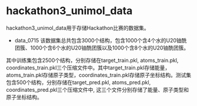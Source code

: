 # hackathon3_unimol_data
hackathon3_unimol_data用于存储Hackathon比赛的数据集。

* data_0715
该数据集总共包含3000个结构，包含1000个含4个水的U20铀酰团簇、1000个含6个水的U20铀酰团簇以及1000个含8个水的U20铀酰团簇。 

其中训练集包含2500个结构，分别存储在target_train.pkl, atoms_train.pkl, coordinates_train.pkl三个压缩文件中。其中target_train.pkl存储能量，atoms_train.pkl存储原子类型，coordinates_train.pkl存储原子坐标结构。测试集包含500个结构，分别存储在target_pred.pkl, atoms_pred.pkl, coordinates_pred.pkl三个压缩文件中, 这三个文件分别存储了能量、原子类型和原子坐标结构。
